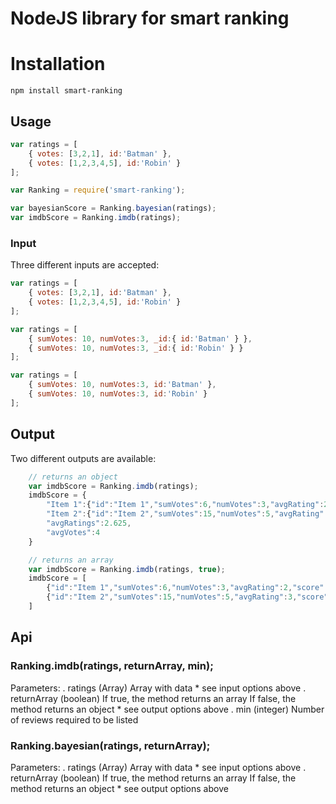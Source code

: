 # NodeJS library for smart ranking

# Installation

```
npm install smart-ranking
```

## Usage

```js
var ratings = [
    { votes: [3,2,1], id:'Batman' },
    { votes: [1,2,3,4,5], id:'Robin' }
];

var Ranking = require('smart-ranking');

var bayesianScore = Ranking.bayesian(ratings);
var imdbScore = Ranking.imdb(ratings);
```

### Input

Three different inputs are accepted:

```js
var ratings = [
    { votes: [3,2,1], id:'Batman' },
    { votes: [1,2,3,4,5], id:'Robin' }
];
```

```js
var ratings = [
	{ sumVotes: 10, numVotes:3, _id:{ id:'Batman' } },
	{ sumVotes: 10, numVotes:3, _id:{ id:'Robin' } }
];
```

```js
var ratings = [
	{ sumVotes: 10, numVotes:3, id:'Batman' },
	{ sumVotes: 10, numVotes:3, id:'Robin' }
];
```

## Output

Two different outputs are available:

```js
	// returns an object
	var imdbScore = Ranking.imdb(ratings);
	imdbScore = {
		"Item 1":{"id":"Item 1","sumVotes":6,"numVotes":3,"avgRating":2,"score":2.3125},
		"Item 2":{"id":"Item 2","sumVotes":15,"numVotes":5,"avgRating":3,"score":2.859375},
		"avgRatings":2.625,
		"avgVotes":4
	}
```

```js
	// returns an array
	var imdbScore = Ranking.imdb(ratings, true);
	imdbScore = [
		{"id":"Item 1","sumVotes":6,"numVotes":3,"avgRating":2,"score":2.3125},
		{"id":"Item 2","sumVotes":15,"numVotes":5,"avgRating":3,"score":2.859375}
	]
```

## Api

### Ranking.imdb(ratings, returnArray, min);

Parameters:
. ratings (Array)
	Array with data 
	* see input options above
. returnArray (boolean)
	If true, the method returns an array
	If false, the method returns an object
	* see output options above 
. min (integer)
	Number of reviews required to be listed

### Ranking.bayesian(ratings, returnArray);

Parameters:
. ratings (Array)
	Array with data 
	* see input options above
. returnArray (boolean)
	If true, the method returns an array
	If false, the method returns an object
	* see output options above

